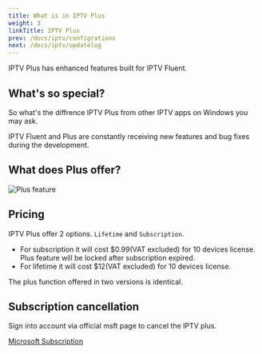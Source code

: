 ```yaml
---
title: What is in IPTV Plus
weight: 3
linkTitle: IPTV Plus
prev: /docs/iptv/configrations
next: /docs/iptv/updatelog
---
```


IPTV Plus has enhanced features built for IPTV Fluent.

<!--more-->

## What's so special?

So what's the diffrence IPTV Plus from other IPTV apps on Windows you may ask. 

IPTV Fluent and Plus are constantly receiving new features and bug fixes during the development.

## What does Plus offer?

![Plus feature](https://od.lk/s/200613598_ianvS/plus.png)

## Pricing

IPTV Plus offer 2 options. `Lifetime` and `Subscription`. 

- For subscription it will cost $0.99(VAT excluded) for 10 devices license. Plus feature will be locked after subscription expired.
- For lifetime it will cost $12(VAT excluded) for 10 devices license.

The plus function offered in two versions is identical.

## Subscription cancellation

Sign into account via official msft page to cancel the IPTV plus.

[Microsoft Subscription](https://account.microsoft.com/services)